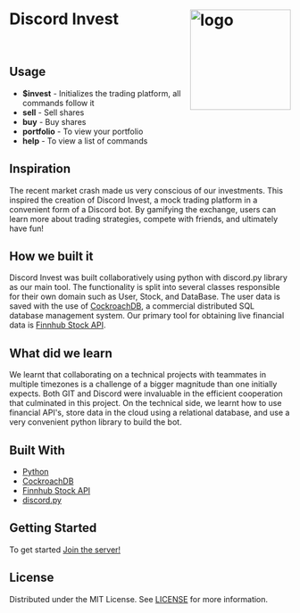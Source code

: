# Discord Invest <img src="https://user-images.githubusercontent.com/56948805/169717054-e55d7292-a81d-409a-a5a8-0558beac739e.png" align="right" alt="logo" width="180" height="180">
<br/>

## Usage

- **$invest** - Initializes the trading platform, all commands follow it<br/>
- **sell** - Sell shares<br/>
- **buy** - Buy shares<br/>
- **portfolio** - To view your portfolio <br/>
- **help** - To view a list of commands <br/>

## Inspiration

The recent market crash made us very conscious of our investments. This inspired the creation of Discord Invest, a mock trading platform in a convenient form of a Discord bot. By gamifying the exchange, users can learn more about trading strategies, compete with friends, and ultimately have fun!

## How we built it

Discord Invest was built collaboratively using python with discord.py library as our main tool. The functionality is split into several classes responsible for their own domain such as User, Stock, and DataBase. The user data is saved with the use of [CockroachDB](https://www.cockroachlabs.com/), a commercial distributed SQL database management system. Our primary tool for obtaining live financial data is [Finnhub Stock API](https://finnhub.io/).

## What did we learn

We learnt that collaborating on a technical projects with teammates in multiple timezones is a challenge of a bigger magnitude than one initially expects. Both GIT and Discord were invaluable in the efficient cooperation that culminated in this project. On the technical side, we learnt how to use financial API's, store data in the cloud using a relational database, and use a very convenient python library to build the bot.

## Built With
* [Python](https://www.python.org/)
* [CockroachDB](https://www.cockroachlabs.com/)
* [Finnhub Stock API](https://finnhub.io/)
* [discord.py](https://discordpy.readthedocs.io/en/stable/)

## Getting Started

To get started <a href="https://discord.gg/sXJdbFxc">Join the server!</a>

## License

Distributed under the MIT License. See [LICENSE](https://github.com///blob/main/LICENSE.md) for more information.

